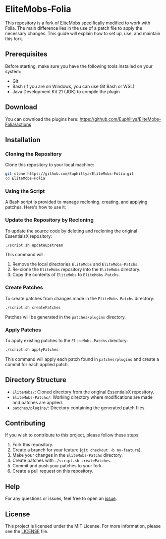 # EliteMobs-Folia

This repository is a fork of [EliteMobs](https://github.com/MagmaGuy/EliteMobs) specifically modified to work with Folia. The main difference lies in the use of a patch file to apply the necessary changes. This guide will explain how to set up, use, and maintain this fork.

## Prerequisites

Before starting, make sure you have the following tools installed on your system:

- Git
- Bash (if you are on Windows, you can use Git Bash or WSL)
- Java Development Kit 21 (JDK) to compile the plugin

## Download

You can download the plugins here: https://github.com/Euphillya/EliteMobs-Folia/actions

## Installation

### Cloning the Repository

Clone this repository to your local machine:

```bash
git clone https://github.com/Euphillya/EliteMobs-Folia.git
cd EliteMobs-Folia
```

### Using the Script

A Bash script is provided to manage recloning, creating, and applying patches. Here's how to use it:

### Update the Repository by Recloning

To update the source code by deleting and recloning the original EssentialsX repository:

```bash
./script.sh updateUpstream
```

This command will:
1. Remove the local directories `EliteMobs` and `EliteMobs-Patchs`.
2. Re-clone the `EliteMobs` repository into the `EliteMobs` directory.
3. Copy the contents of `EliteMobs` to `EliteMobs-Patchs`.

### Create Patches

To create patches from changes made in the `EliteMobs-Patchs` directory:

```bash
./script.sh createPatches
```

Patches will be generated in the `patches/plugins` directory.

### Apply Patches

To apply existing patches to the `EliteMobs-Patchs` directory:

```bash
./script.sh applyPatches
```

This command will apply each patch found in `patches/plugins` and create a commit for each applied patch.

## Directory Structure

- `EliteMobs/`: Cloned directory from the original EssentialsX repository.
- `EliteMobs-Patchs/`: Working directory where modifications are made and patches are applied.
- `patches/plugins/`: Directory containing the generated patch files.

## Contributing

If you wish to contribute to this project, please follow these steps:

1. Fork this repository.
2. Create a branch for your feature (`git checkout -b my-feature`).
3. Make your changes in the `EliteMobs-Patchs` directory.
4. Create patches with `./script.sh createPatches`.
5. Commit and push your patches to your fork.
6. Create a pull request on this repository.

## Help

For any questions or issues, feel free to open an [issue](https://github.com/Euphillya/EliteMobs-Folia/issues).

## License

This project is licensed under the MIT License. For more information, please see the [LICENSE](LICENSE) file.